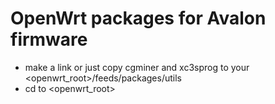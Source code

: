 OpenWrt packages for Avalon firmware
=====================================
* make a link or just copy cgminer and xc3sprog to your <openwrt_root>/feeds/packages/utils
* cd to <openwrt_root>
